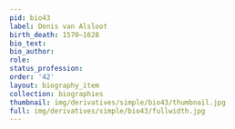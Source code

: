 ```yaml
---
pid: bio43
label: Denis van Alsloot
birth_death: 1570–1628
bio_text:
bio_author:
role:
status_profession:
order: '42'
layout: biography_item
collection: biographies
thumbnail: img/derivatives/simple/bio43/thumbnail.jpg
full: img/derivatives/simple/bio43/fullwidth.jpg
---
```


